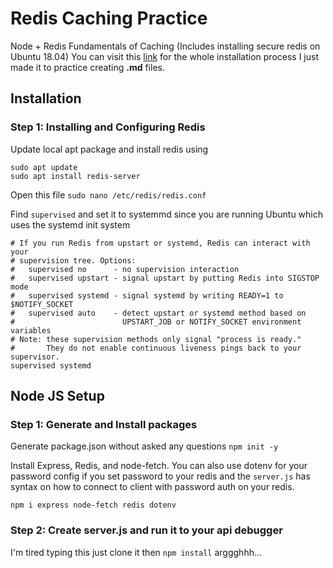 # Redis Caching Practice

Node + Redis Fundamentals of Caching (Includes installing secure redis on Ubuntu 18.04)
You can visit this [link](https://www.digitalocean.com/community/tutorials/how-to-install-and-secure-redis-on-ubuntu-18-04) for the whole installation process I just made it to practice creating **.md** files.

## Installation

### Step 1: Installing and Configuring Redis

Update local apt package and install redis using

```
sudo apt update
sudo apt install redis-server
```

Open this file
`sudo nano /etc/redis/redis.conf`

Find `supervised` and set it to systemmd since you are running Ubuntu which uses the systemd init system

```
# If you run Redis from upstart or systemd, Redis can interact with your
# supervision tree. Options:
#   supervised no      - no supervision interaction
#   supervised upstart - signal upstart by putting Redis into SIGSTOP mode
#   supervised systemd - signal systemd by writing READY=1 to $NOTIFY_SOCKET
#   supervised auto    - detect upstart or systemd method based on
#                        UPSTART_JOB or NOTIFY_SOCKET environment variables
# Note: these supervision methods only signal "process is ready."
#       They do not enable continuous liveness pings back to your supervisor.
supervised systemd
```

## Node JS Setup

### Step 1: Generate and Install packages

Generate package.json without asked any questions
`npm init -y`

Install Express, Redis, and node-fetch. You can also use dotenv for your password config if you set password to your redis and the `server.js` has syntax on how to connect to client with password auth on your redis.

`npm i express node-fetch redis dotenv`

### Step 2: Create server.js and run it to your api debugger

I'm tired typing this just clone it then `npm install` arggghhh...
